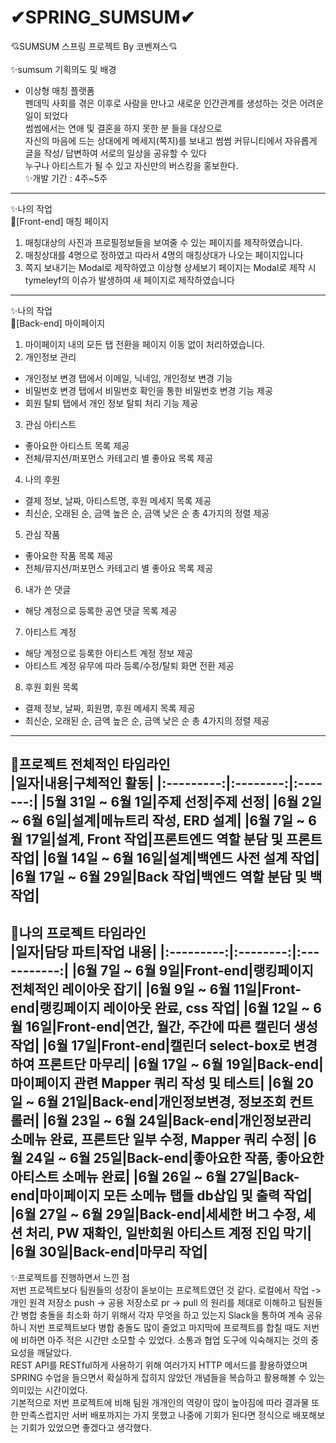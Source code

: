 # ✔SPRING_SUMSUM✔ 
💘SUMSUM 스프링 프로젝트 By 코벤져스💘
<br><br>
✨sumsum 기획의도 및 배경
- 이상형 매칭 플랫폼 <br>
펜데믹 사회를 겪은 이후로 사람을 만나고 새로운 인간관계를 생성하는 것은 어려운 일이 되었다<br>
썸썸에서는 연애 및 결혼을 하지 못한 분 들을 대상으로<br>
자신의 마음에 드는 상대에게 메세지(쪽지)를 보내고 썸썸 커뮤니티에서 자유롭게 글을 작성/ 답변하여 서로의 일상을 공유할 수 있다 <br>
누구나 아티스트가 될 수 있고 자신만의 버스킹을 홍보한다. <br>
✨개발 기간 : 4주~5주 <br>
----------------------------------------------------------------------------------------------------------------------
✨나의 작업<br>
🎈[Front-end]
매칭 페이지<br>
1. 매칭대상의 사진과 프로필정보들을 보여줄 수 있는 페이지를 제작하였습니다.<br>
2. 매칭상대를 4명으로 정하였고 따라서 4명의 매칭상대가 나오는 페이지입니다 <br>
3. 쪽지 보내기는 Modal로 제작하였고 이상형 상세보기 페이지는 Modal로 제작 시 tymeleyf의 이슈가 발생하여 새 페이지로 제작하였습니다 <br>
-----------------------------------------------------------------------------------------------
✨나의 작업<br>
🎈[Back-end]
마이페이지 <br>
1. 마이페이지 내의 모든 탭 전환을 페이지 이동 없이 처리하였습니다.<br>
2. 개인정보 관리 <br>
- 개인정보 변경 탭에서 이메일, 닉네임, 개인정보 변경 기능 <br>
- 비밀번호 변경 탭에서 비밀번호 확인을 통한 비밀번호 변경 기능 제공 <br>
- 회원 탈퇴 탭에서 개인 정보 탈퇴 처리 기능 제공<br>
3. 관심 아티스트<br>
- 좋아요한 아티스트 목록 제공<br>
- 전체/뮤지션/퍼포먼스 카테고리 별 좋아요 목록 제공<br>
4. 나의 후원<br>
- 결제 정보, 날짜, 아티스트명, 후원 메세지 목록 제공<br>
- 최신순, 오래된 순, 금액 높은 순, 금액 낮은 순 총 4가지의 정렬 제공<br>
5. 관심 작품<br>
- 좋아요한 작품 목록 제공<br>
- 전체/뮤지션/퍼포먼스 카테고리 별 좋아요 목록 제공<br>
6. 내가 쓴 댓글<br>
- 해당 계정으로 등록한 공연 댓글 목록 제공<br>
7. 아티스트 계정<br>
- 해당 계정으로 등록한 아티스트 계정 정보 제공<br>
- 아티스트 계정 유무에 따라 등록/수정/탈퇴 화면 전환 제공<br>
8. 후원 회원 목록<br>
- 결제 정보, 날짜, 회원명, 후원 메세지 목록 제공<br>
- 최신순, 오래된 순, 금액 높은 순, 금액 낮은 순 총 4가지의 정렬 제공<br>
------------------------------------------------------------------------------------------------------------------------------------------------------------
🎈프로젝트 전체적인 타임라인 <br>
|일자|내용|구체적인 활동|
|:---------:|:--------:|:-------:|
|5월 31일 ~ 6월 1일|주제 선정|주제 선정|
|6월 2일 ~ 6월 6일|설계|메뉴트리 작성, ERD 설계|
|6월 7일 ~ 6월 17일|설계, Front 작업|프론트엔드 역할 분담 및 프론트 작업|
|6월 14일 ~ 6월 16일|설계|백엔드 사전 설계 작업|
|6월 17일 ~ 6월 29일|Back 작업|백엔드 역할 분담 및 백 작업|
-------------------------------------------------------------------------------------------------------------------------------------------------------------
🎈나의 프로젝트 타임라인<br>
|일자|담당 파트|작업 내용|
|:---------:|:--------:|:-----------:|
|6월 7일 ~ 6월 9일|Front-end|랭킹페이지 전체적인 레이아웃 잡기|
|6월 9일 ~ 6월 11일|Front-end|랭킹페이지 레이아웃 완료, css 작업|
|6월 12일 ~ 6월 16일|Front-end|연간, 월간, 주간에 따른 캘린더 생성 작업|
|6월 17일|Front-end|캘린더 select-box로 변경하여 프론트단 마무리|
|6월 17일 ~ 6월 19일|Back-end|마이페이지 관련 Mapper 쿼리 작성 및 테스트|
|6월 20일 ~ 6월 21일|Back-end|개인정보변경, 정보조회 컨트롤러|
|6월 23일 ~ 6월 24일|Back-end|개인정보관리 소메뉴 완료, 프론트단 일부 수정, Mapper 쿼리 수정|
|6월 24일 ~ 6월 25일|Back-end|좋아요한 작품, 좋아요한 아티스트 소메뉴 완료|
|6월 26일 ~ 6월 27일|Back-end|마이페이지 모든 소메뉴 탭들 db삽입 및 출력 작업|
|6월 27일 ~ 6월 29일|Back-end|세세한 버그 수정, 세션 처리, PW 재확인, 일반회원 아티스트 계정 진입 막기|
|6월 30일|Back-end|마무리 작업|
-------------------------------------------------------------------------------------
✨프로젝트를 진행하면서 느낀 점<br>
저번 프로젝트보다 팀원들의 성장이 돋보이는 프로젝트였던 것 같다. 로컬에서 작업 -> 개인 원격 저장소 push -> 공용 저장소로 pr -> pull 의 원리를 제대로 이해하고 팀원들 간 병합 충돌을 최소화 하기 위해서 각자 무엇을 하고 있는지 Slack을 통하여 계속 공유하니 저번 프로젝트보다 병합 충돌도 많이 줄었고 마지막에 프로젝트를 합칠 때도 저번에 비하면 아주 적은 시간만 소모할 수 있었다. 소통과 협업 도구에 익숙해지는 것의 중요성을 깨달았다. <br>
REST API를 RESTful하게 사용하기 위해 여러가지 HTTP 메서드를 활용하였으며 SPRING 수업을 들으면서 확실하게 잡히지 않았던 개념들을 복습하고 활용해볼 수 있는 의미있는 시간이었다. <br>
기본적으로 저번 프로젝트에 비해 팀원 개개인의 역량이 많이 높아짐에 따라 결과물 또한 만족스럽지만 서버 배포까지는 가지 못했고 나중에 기회가 된다면 정식으로 배포해보는 기회가 있었으면 좋겠다고 생각했다. 
